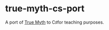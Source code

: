 # true-myth-cs-port
A port of [True Myth](https://github.com/chriskrycho/true-myth) to C♯for teaching purposes.
